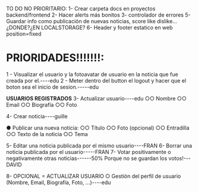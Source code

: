 TO DO NO PRIORITARIO:
1- Crear carpeta docs en proyectos backend/frontend
2- Hacer alerts más bonitos
3- controlador de errores
5- Guardar info como publicación de nuevas noticias, score like dislike... ¿DONDE?¿EN LOCALSTORAGE?
6- Header y footer estatico en web position=fixed

# PRIORIDADES!!!!!!!:

1 - Visualizar el usuario y la fotoavatar de usuario en la noticia que fue creada por el.----edu
2 - Meter dentro del button el logout y hacer que el boton sea el inicio de sesion.-----edu

**USUARIOS REGISTRADOS**
3- Actualizar usuario----edu
○○ Nombre
○○ Email
○○ Biografía
○○ Foto

4- Crear noticia----guille

● Publicar una nueva noticia:
○○ Título
○○ Foto (opcional)
○○ Entradilla
○○ Texto de la noticia
○○ Tema

5- Editar una noticia publicada por el mismo usuario----FRAN
6- Borrar una noticia publicada por el usuario-----FRAN
7- Votar positivamente o negativamente otras noticias------50% Porque no se guardan los votos!---DAVID

8- OPCIONAL = ACTUALIZAR USUARIO
○ Gestión del perfil de usuario (Nombre, Email, Biografía, Foto, …)----edu
